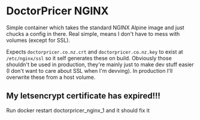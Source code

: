 # DoctorPricer NGINX

Simple container which takes the standard NGINX Alpine image and just chucks a config in there. Real simple, means I don't have to mess with volumes (except for SSL).

Expects `doctorpricer.co.nz.crt` and `doctorpricer.co.nz.key` to exist at `/etc/nginx/ssl` so it self generates these on build. Obviously those shouldn't be used in production, they're mainly just to make dev stuff easier (I don't want to care about SSL when I'm devving). In production I'll overwrite these from a host volume.

## My letsencrypt certificate has expired!!!

Run docker restart doctorpricer_nginx_1 and it should fix it